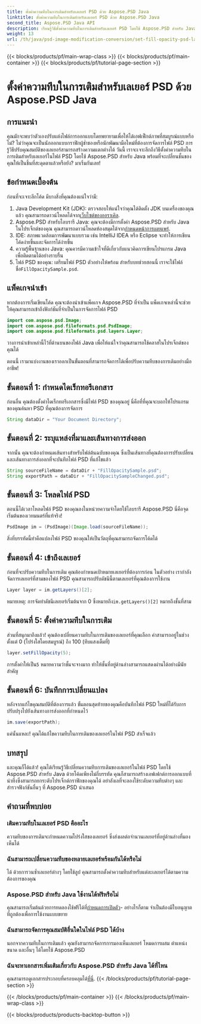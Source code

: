```yaml
---
title: ตั้งค่าความทึบในการเติมสำหรับเลเยอร์ PSD ด้วย Aspose.PSD Java
linktitle: ตั้งค่าความทึบในการเติมสำหรับเลเยอร์ PSD ด้วย Aspose.PSD Java
second_title: Aspose.PSD Java API
description: เรียนรู้วิธีตั้งค่าความทึบในการเติมสำหรับเลเยอร์ PSD โดยใช้ Aspose.PSD สำหรับ Java ในคำแนะนำทีละขั้นตอนนี้ ปรับปรุงโครงการออกแบบกราฟิกของคุณอย่างมีประสิทธิภาพ
weight: 13
url: /th/java/psd-image-modification-conversion/set-fill-opacity-psd-layers/
---
```


{{< blocks/products/pf/main-wrap-class >}}
{{< blocks/products/pf/main-container >}}
{{< blocks/products/pf/tutorial-page-section >}}

# ตั้งค่าความทึบในการเติมสำหรับเลเยอร์ PSD ด้วย Aspose.PSD Java

## การแนะนำ
คุณมักจะพบว่าตัวเองปรับแต่งไฟล์การออกแบบโดยพยายามเพื่อให้ได้เอฟเฟ็กต์ภาพที่สมบูรณ์แบบหรือไม่? ไม่ว่าคุณจะเป็นนักออกแบบกราฟิกผู้ช่ำชองหรือนักพัฒนามือใหม่ที่ต้องการจัดการไฟล์ PSD การรู้วิธีปรับคุณสมบัติของเลเยอร์สามารถสร้างความแตกต่างได้ วันนี้ เราจะเจาะลึกถึงวิธีตั้งค่าความทึบในการเติมสำหรับเลเยอร์ในไฟล์ PSD โดยใช้ Aspose.PSD สำหรับ Java พร้อมที่จะเปลี่ยนชั้นของคุณให้เป็นชิ้นที่สะดุดตาแล้วหรือยัง? มาเริ่มกันเลย!
## ข้อกำหนดเบื้องต้น
ก่อนที่จะเจาะลึกโค้ด มีบางสิ่งที่คุณต้องแน่ใจว่ามี:
1.  Java Development Kit (JDK): ตรวจสอบให้แน่ใจว่าคุณได้ติดตั้ง JDK บนเครื่องของคุณแล้ว คุณสามารถดาวน์โหลดได้จาก[เว็บไซต์ของออราเคิล](https://www.oracle.com/java/technologies/javase-downloads.html).
2.  Aspose.PSD สำหรับไลบรารี Java: คุณจะต้องมีการตั้งค่า Aspose.PSD สำหรับ Java ในโปรเจ็กต์ของคุณ คุณสามารถดาวน์โหลดห้องสมุดได้จาก[กำหนดหน้าการเผยแพร่](https://releases.aspose.com/psd/java/).
3. IDE: สภาพแวดล้อมการพัฒนาแบบรวม เช่น IntelliJ IDEA หรือ Eclipse จะทำให้การเขียนโค้ดง่ายขึ้นและจัดการได้ง่ายขึ้น
4. ความรู้พื้นฐานของ Java: คุณควรมีความเข้าใจที่ดีเกี่ยวกับแนวคิดการเขียนโปรแกรม Java เพื่อติดตามได้อย่างราบรื่น
5.  ไฟล์ PSD ของคุณ: เตรียมไฟล์ PSD ตัวอย่างให้พร้อม สำหรับบทช่วยสอนนี้ เราจะใช้ไฟล์ชื่อ`FillOpacitySample.psd`.
## แพ็คเกจนำเข้า
หากต้องการเริ่มเขียนโค้ด คุณจะต้องนำเข้าแพ็คเกจ Aspose.PSD ที่จำเป็น แพ็คเกจเหล่านี้จะช่วยให้คุณสามารถเข้าถึงฟังก์ชันที่จำเป็นในการจัดการไฟล์ PSD
```java
import com.aspose.psd.Image;
import com.aspose.psd.fileformats.psd.PsdImage;
import com.aspose.psd.fileformats.psd.layers.Layer;
```
วางการนำเข้าเหล่านี้ไว้ที่ด้านบนของไฟล์ Java เพื่อให้แน่ใจว่าคุณสามารถใช้คลาสในโปรเจ็กต์ของคุณได้

ตอนนี้ เรามาแบ่งงานของเราออกเป็นขั้นตอนที่สามารถจัดการได้เพื่อปรับความทึบของการเติมอย่างมืออาชีพ!
## ขั้นตอนที่ 1: กำหนดไดเร็กทอรีเอกสาร
ก่อนอื่น คุณต้องตั้งค่าไดเร็กทอรีเอกสารซึ่งมีไฟล์ PSD ของคุณอยู่ นี่คือที่ที่คุณจะบอกให้โปรแกรมของคุณค้นหา PSD ที่คุณต้องการจัดการ
```java
String dataDir = "Your Document Directory";
```
## ขั้นตอนที่ 2: ระบุแหล่งที่มาและเส้นทางการส่งออก
จากนั้น คุณจะต้องกำหนดเส้นทางสำหรับไฟล์ต้นฉบับของคุณ ซึ่งเป็นเส้นทางที่คุณต้องการปรับเปลี่ยน และเส้นทางการส่งออกที่จะบันทึกไฟล์ PSD ที่แก้ไขแล้ว
```java
String sourceFileName = dataDir + "FillOpacitySample.psd";
String exportPath = dataDir + "FillOpacitySampleChanged.psd";
```
## ขั้นตอนที่ 3: โหลดไฟล์ PSD
ตอนนี้ได้เวลาโหลดไฟล์ PSD ของคุณลงในหน่วยความจำโดยใช้ไลบรารี Aspose.PSD นี่คือจุดเริ่มต้นของเวทมนตร์ที่แท้จริง!
```java
PsdImage im = (PsdImage)(Image.load(sourceFileName));
```
สิ่งที่บรรทัดนี้ทำคือแปลงไฟล์ PSD ของคุณให้เป็นวัตถุที่คุณสามารถจัดการโค้ดได้
## ขั้นตอนที่ 4: เข้าถึงเลเยอร์
ก่อนที่จะปรับความทึบในการเติม คุณต้องกำหนดเป้าหมายเลเยอร์ที่ต้องการก่อน ในตัวอย่าง เรากำลังจัดการเลเยอร์ที่สามของไฟล์ PSD คุณสามารถปรับดัชนีนี้ตามเลเยอร์ที่คุณต้องการใช้งาน
```java
Layer layer = im.getLayers()[2];
```
 หมายเหตุ: การจัดทำดัชนีเลเยอร์เริ่มต้นจาก 0 ซึ่งหมายถึง`im.getLayers()[2]` หมายถึงชั้นที่สาม
## ขั้นตอนที่ 5: ตั้งค่าความทึบในการเติม
ส่วนที่สนุกมาถึงแล้ว! คุณต้องเปลี่ยนความทึบในการเติมของเลเยอร์ที่คุณเลือก ค่าสามารถอยู่ในช่วงตั้งแต่ 0 (โปร่งใสโดยสมบูรณ์) ถึง 100 (ทึบแสงเต็มที่)
```java
layer.setFillOpacity(5);
```
 การตั้งค่าให้เป็น`5` หมายความว่าชั้นจะจางมาก ทำให้ชั้นที่อยู่ด้านล่างสามารถแสดงผ่านได้อย่างมีนัยสำคัญ
## ขั้นตอนที่ 6: บันทึกการเปลี่ยนแปลง
หลังจากแก้ไขคุณสมบัติที่ต้องการแล้ว ขั้นตอนสุดท้ายของคุณคือบันทึกไฟล์ PSD ใหม่ที่ได้รับการปรับปรุงไปยังเส้นทางการส่งออกที่กำหนดไว้
```java
im.save(exportPath);
```
แค่นั้นแหละ! คุณได้แก้ไขความทึบในการเติมของเลเยอร์ในไฟล์ PSD สำเร็จแล้ว
## บทสรุป
และคุณก็ได้แล้ว! คุณได้เรียนรู้วิธีเปลี่ยนความทึบการเติมของเลเยอร์ในไฟล์ PSD โดยใช้ Aspose.PSD สำหรับ Java ด้วยโค้ดเพียงไม่กี่บรรทัด คุณก็สามารถสร้างเอฟเฟกต์การออกแบบที่น่าทึ่งซึ่งสามารถยกระดับโปรเจ็กต์กราฟิกของคุณได้ อย่าลังเลที่จะลองใช้ระดับความทึบต่างๆ และสำรวจฟังก์ชันอื่นๆ ที่ Aspose.PSD นำเสนอ
## คำถามที่พบบ่อย
### เติมความทึบในเลเยอร์ PSD คืออะไร
ความทึบของการเติมจะกำหนดความโปร่งใสของเลเยอร์ ซึ่งส่งผลต่อจำนวนเลเยอร์ที่อยู่ด้านล่างที่มองเห็นได้
### ฉันสามารถเปลี่ยนความทึบของหลายเลเยอร์พร้อมกันได้หรือไม่
ได้ ด้วยการวนซ้ำเลเยอร์ต่างๆ โดยใช้ลูป คุณสามารถตั้งค่าความทึบสำหรับแต่ละเลเยอร์ได้ตามความต้องการของคุณ
### Aspose.PSD สำหรับ Java ใช้งานได้ฟรีหรือไม่
 คุณสามารถเริ่มต้นด้วยการทดลองใช้ฟรีได้ที่[กำหนดการเปิดตัว](https://releases.aspose.com/)- อย่างไรก็ตาม จำเป็นต้องมีใบอนุญาตที่ถูกต้องเพื่อการใช้งานแบบขยาย
### ฉันสามารถจัดการคุณสมบัติอื่นใดในไฟล์ PSD ได้บ้าง
นอกจากความทึบในการเติมแล้ว คุณยังสามารถจัดการการมองเห็นเลเยอร์ โหมดการผสม ตำแหน่ง ขนาด และอื่นๆ ได้โดยใช้ Aspose.PSD
### ฉันจะหาเอกสารเพิ่มเติมเกี่ยวกับ Aspose.PSD สำหรับ Java ได้ที่ไหน
 คุณสามารถดูเอกสารประกอบที่ครอบคลุมได้[ที่นี่](https://reference.aspose.com/psd/java/).
{{< /blocks/products/pf/tutorial-page-section >}}

{{< /blocks/products/pf/main-container >}}
{{< /blocks/products/pf/main-wrap-class >}}

{{< blocks/products/products-backtop-button >}}
